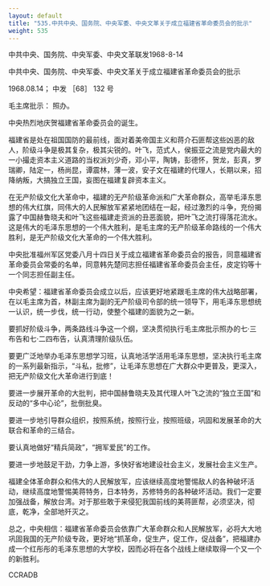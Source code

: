 ```yaml
---
layout: default
title: "535.中共中央、国务院、中央军委、中央文革关于成立福建省革命委员会的批示"
weight: 535
---
```


中共中央、国务院、中央军委、中央文革联发1968-8-14

中共中央、国务院、中央军委、中央文革关于成立福建省革命委员会的批示

1968.08.14； 中发 ［68］ 132 号

毛主席批示：  照办。

中央热烈地庆贺福建省革命委员会的诞生。

福建省是处在祖国国防的最前线，面对着美帝国主义和蒋介石匪帮这些凶恶的敌人，阶级斗争是极其复杂，极其尖锐的。叶飞，范式人，侯振亚之流是党内最大的一小撮走资本主义道路的当权派刘少奇，邓小平，陶铸，彭德怀，贺龙，彭真，罗瑞卿，陆定一，杨尚昆，谭震林，薄一波，安子文在福建的代理人，长期以来，招降纳叛，大搞独立王国，妄图在福建复辟资本主义。

在无产阶级文化大革命中，福建的无产阶级革命派和广大革命群众，高举毛泽东思想的伟大红旗，同伟大的人民解放军紧紧地团结在一起，经过激烈的斗争，充份揭露了中国赫鲁晓夫和叶飞这些福建走资派的丑恶面貌，把叶飞之流打得落花流水。这是伟大的毛泽东思想的一个伟大胜利，是毛主席的无产阶级革命路线的一个伟大胜利，是无产阶级文化大革命的一个伟大胜利。

中央批准福州军区党委八月十四日关于成立福建省革命委员会的报告，同意福建省革命委员会常委的名单，同意韩先楚同志担任福建省革命委员会主任，皮定钧等十一个同志担任副主任。

中央希望：福建省革命委员会成立以后，应该更好地紧跟毛主席的伟大战略部署，在以毛主席为首，林副主席为副的无产阶级司令部的统一领导下，用毛泽东思想统一认识，统一步伐，统一行动，使整个福建的面貌为之一新。

要抓好阶级斗争，两条路线斗争这一个纲，坚决贯彻执行毛主席批示照办的七·三布告和七·二四布告，认真清理阶级队伍。

要更广泛地举办毛泽东思想学习班，认真地活学活用毛泽东思想，坚决执行毛主席的一系列最新指示，“斗私，批修”，让毛泽东思想在广大群众中更普及，更深入，把无产阶级文化大革命进行到底！

要进一步展开革命的大批判，把中国赫鲁晓夫及其代理人叶飞之流的“独立王国”和反动的“多中心论”，批倒批臭。

要进一步地引导群众组织，按照系统，按照行业，按照班级，巩固和发展革命的大联合和革命的三结合。

要认真地做好“精兵简政”，“拥军爱民”的工作。

要进一步地鼓足干劲，力争上游，多快好省地建设社会主义，发展社会主义生产。

福建全体革命群众和伟大的人民解放军，应该继续高度地警惕敌人的各种破坏活动，继续高度地警惕美蒋特务，日本特务，苏修特务的各种破坏活动。我们一定要加强战备，解放台湾。对于那些敢于来侵犯我国前线的美蒋匪帮，必须坚决，彻底，乾净，全部地歼灭之。

总之，中央相信：福建省革命委员会依靠广大革命群众和人民解放军，必将大大地巩固我国的无产阶级专政，更好地“抓革命，促生产，促工作，促战备”，把福建办成一个红彤彤的毛泽东思想的大学校，因而必将在各个战线上继续取得一个又一个的新胜利。

CCRADB

